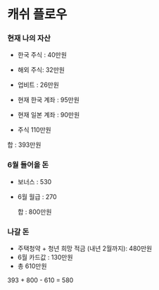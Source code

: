 # 캐쉬 플로우



### 현재 나의 자산

- 한국 주식 : 40만원
- 해외 주식: 32만원
- 업비트 : 26만원
- 현재 한국 계좌 : 95만원
- 현재 일본 계좌 : 90만원

- 주식 110만원

합 : 393만원



### 6월 들어올 돈

- 보너스 : 530

- 6월 월급 : 270

  합 : 800만원



### 나갈 돈

- 주택청약 + 청년 희망 적금 (내년 2월까지):  480만원
- 6월 카드값 : 130만원
- 총 610만원



393 + 800 - 610 = 580 



